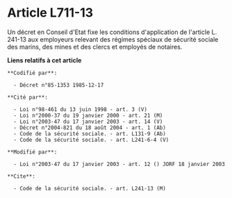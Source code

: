 # Article L711-13

Un décret en Conseil d'Etat fixe les conditions d'application de l'article L. 241-13 aux employeurs relevant des régimes
spéciaux de sécurité sociale des marins, des mines et des clercs et employés de notaires.

**Liens relatifs à cet article**

	**Codifié par**:

	  - Décret n°85-1353 1985-12-17

	**Cité par**:

	  - Loi n°98-461 du 13 juin 1998 - art. 3 (V)
	  - Loi n°2000-37 du 19 janvier 2000 - art. 21 (M)
	  - Loi n°2003-47 du 17 janvier 2003 - art. 14 (V)
	  - Décret n°2004-821 du 18 août 2004 - art. 1 (Ab)
	  - Code de la sécurité sociale. - art. L131-9 (Ab)
	  - Code de la sécurité sociale. - art. L241-6-4 (V)

	**Modifié par**:

	  - Loi n°2003-47 du 17 janvier 2003 - art. 12 () JORF 18 janvier 2003

	**Cite**:

	  - Code de la sécurité sociale. - art. L241-13 (M)
